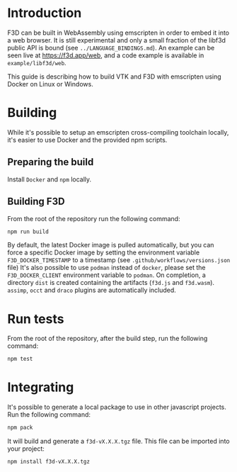 # Introduction

F3D can be built in WebAssembly using emscripten in order to embed it into a web browser.
It is still experimental and only a small fraction of the libf3d public API is bound (see `../LANGUAGE_BINDINGS.md`).
An example can be seen live at https://f3d.app/web, and a code example is available in `example/libf3d/web`.

This guide is describing how to build VTK and F3D with emscripten using Docker on Linux or Windows.

# Building

While it's possible to setup an emscripten cross-compiling toolchain locally, it's easier to use Docker and the provided npm scripts.

## Preparing the build

Install `Docker` and `npm` locally.

## Building F3D

From the root of the repository run the following command:

```sh
npm run build
```

By default, the latest Docker image is pulled automatically, but you can force a specific Docker image by setting the environment variable `F3D_DOCKER_TIMESTAMP` to a timestamp (see `.github/workflows/versions.json` file)
It's also possible to use `podman` instead of `docker`, please set the `F3D_DOCKER_CLIENT` environment variable to `podman`.
On completion, a directory `dist` is created containing the artifacts (`f3d.js` and `f3d.wasm`).
`assimp`, `occt` and `draco` plugins are automatically included.

# Run tests

From the root of the repository, after the build step, run the following command:

```sh
npm test
```

# Integrating

It's possible to generate a local package to use in other javascript projects.
Run the following command:

```sh
npm pack
```

It will build and generate a `f3d-vX.X.X.tgz` file.
This file can be imported into your project:

```sh
npm install f3d-vX.X.X.tgz
```
